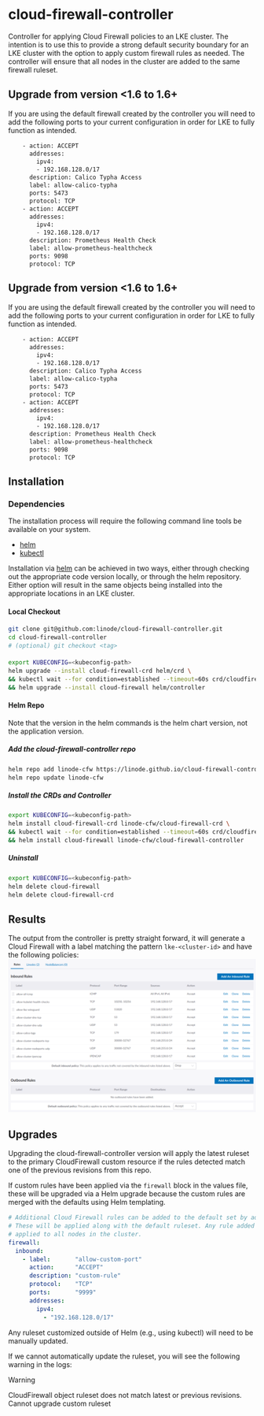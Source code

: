 # cloud-firewall-controller

Controller for applying Cloud Firewall policies to an LKE cluster. The intention is to use this to provide a strong
default security boundary for an LKE cluster with the option to apply custom firewall rules as needed. The controller
will ensure that all nodes in the cluster are added to the same firewall ruleset.

## Upgrade from version <1.6 to 1.6+
If you are using the default firewall created by the controller you will need to add the following ports
to your current configuration in order for LKE to fully function as intended.

```
    - action: ACCEPT
      addresses:
        ipv4:
        - 192.168.128.0/17
      description: Calico Typha Access 
      label: allow-calico-typha
      ports: 5473
      protocol: TCP
    - action: ACCEPT
      addresses:
        ipv4:
        - 192.168.128.0/17
      description: Prometheus Health Check
      label: allow-prometheus-healthcheck
      ports: 9098
      protocol: TCP
```


## Upgrade from version <1.6 to 1.6+
If you are using the default firewall created by the controller you will need to add the following ports
to your current configuration in order for LKE to fully function as intended.

```
    - action: ACCEPT
      addresses:
        ipv4:
        - 192.168.128.0/17
      description: Calico Typha Access 
      label: allow-calico-typha
      ports: 5473
      protocol: TCP
    - action: ACCEPT
      addresses:
        ipv4:
        - 192.168.128.0/17
      description: Prometheus Health Check
      label: allow-prometheus-healthcheck
      ports: 9098
      protocol: TCP
```


## Installation

### Dependencies

The installation process will require the following command line tools be available on your system.

- [helm](https://helm.sh/docs/intro/install/)
- [kubectl](https://kubernetes.io/docs/tasks/tools/#kubectl)

Installation via [helm](https://helm.sh/docs/intro/install/) can be achieved in two ways, either through checking out
the appropriate code version locally, or through the helm repository. Either option will result in the same objects
being installed into the appropriate locations in an LKE cluster.

#### Local Checkout

```sh
git clone git@github.com:linode/cloud-firewall-controller.git
cd cloud-firewall-controller 
# (optional) git checkout <tag> 

export KUBECONFIG=<kubeconfig-path> 
helm upgrade --install cloud-firewall-crd helm/crd \
&& kubectl wait --for condition=established --timeout=60s crd/cloudfirewalls.networking.linode.com \
&& helm upgrade --install cloud-firewall helm/controller
```
  
#### Helm Repo

Note that the version in the helm commands is the helm chart version, not the application version.

##### Add the cloud-firewall-controller repo

```sh
helm repo add linode-cfw https://linode.github.io/cloud-firewall-controller
helm repo update linode-cfw
```

##### Install the CRDs and Controller

```sh
export KUBECONFIG=<kubeconfig-path> 
helm install cloud-firewall-crd linode-cfw/cloud-firewall-crd \
&& kubectl wait --for condition=established --timeout=60s crd/cloudfirewalls.networking.linode.com \
&& helm install cloud-firewall linode-cfw/cloud-firewall-controller
```

##### Uninstall

```sh
export KUBECONFIG=<kubeconfig-path> 
helm delete cloud-firewall
helm delete cloud-firewall-crd
```

## Results

The output from the controller is pretty straight forward, it will generate a Cloud Firewall with a label matching the
pattern `lke-<cluster-id>` and have the following policies:
![image](./docs/images/default-result.png)

## Upgrades

Upgrading the cloud-firewall-controller version will apply the latest ruleset to the primary CloudFirewall custom resource
 if the rules detected match one of the previous revisions from this repo.

If custom rules have been applied via the `firewall` block in the values file, these will be upgraded via a Helm upgrade
because the custom rules are merged with the defaults using Helm templating.

```yaml
# Additional Cloud Firewall rules can be added to the default set by adding them to the list below.
# These will be applied along with the default ruleset. Any rule added here will be
# applied to all nodes in the cluster.
firewall:
  inbound:
    - label:       "allow-custom-port"
      action:      "ACCEPT"
      description: "custom-rule"
      protocol:    "TCP"
      ports:       "9999"
      addresses:
        ipv4:
          - "192.168.128.0/17"
```

Any ruleset customized outside of Helm (e.g., using kubectl) will need to be manually updated.

If we cannot automatically update the ruleset, you will see the following warning in the logs:

> [!WARNING]
> CloudFirewall object ruleset does not match latest or previous revisions. Cannot upgrade custom ruleset

